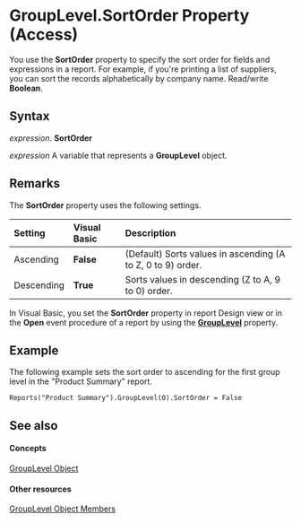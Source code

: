 
# GroupLevel.SortOrder Property (Access)

You use the  **SortOrder** property to specify the sort order for fields and expressions in a report. For example, if you're printing a list of suppliers, you can sort the records alphabetically by company name. Read/write **Boolean**.


## Syntax

 _expression_. **SortOrder**

 _expression_ A variable that represents a **GroupLevel** object.


## Remarks

The  **SortOrder** property uses the following settings.



|**Setting**|**Visual Basic**|**Description**|
|:-----|:-----|:-----|
|Ascending|**False**|(Default) Sorts values in ascending (A to Z, 0 to 9) order.|
|Descending|**True**|Sorts values in descending (Z to A, 9 to 0) order.|
In Visual Basic, you set the  **SortOrder** property in report Design view or in the **Open** event procedure of a report by using the **[GroupLevel](8a40502d-84ac-0652-8c07-c4c155ec1242.md)** property.


## Example

The following example sets the sort order to ascending for the first group level in the "Product Summary" report.


```
Reports("Product Summary").GroupLevel(0).SortOrder = False 

```


## See also


#### Concepts


[GroupLevel Object](fdc4f24e-98aa-27bd-7a9d-271d48912dfa.md)
#### Other resources


[GroupLevel Object Members](c94ca1a8-4e81-d7da-4b47-d8f5a7a5c6ea.md)